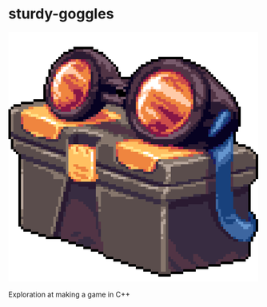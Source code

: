 # sturdy-goggles
![Grab a pair](SturdyGoggles/SturdyGoggles/ToolBoxBlack.png)

Exploration at making a game in C++
